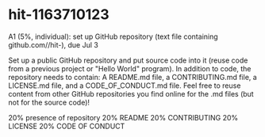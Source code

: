 # hit-1163710123
A1 (5%, individual): set up GitHub repository (text file containing github.com/<username>/hit-<student ID>), due Jul 3

Set up a public GitHub repository and put source code into it (reuse code from a previous project or "Hello World" program). In addition to code, the repository needs to contain: A README.md file, a CONTRIBUTING.md file, a LICENSE.md file, and a CODE_OF_CONDUCT.md file. Feel free to reuse content from other GitHub repositories you find online for the .md files (but not for the source code)!

20% presence of repository
20% README
20% CONTRIBUTING
20% LICENSE
20% CODE OF CONDUCT
